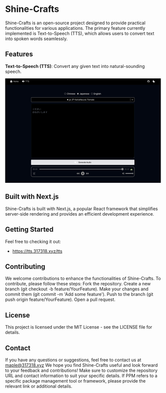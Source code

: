 # Shine-Crafts
Shine-Crafts is an open-source project designed to provide practical functionalities for various applications. The primary feature currently implemented is Text-to-Speech (TTS), which allows users to convert text into spoken words seamlessly.

## Features
**Text-to-Speech (TTS)**: Convert any given text into natural-sounding speech.

![Shine TTS](./public/opengraph-image.png)

## Built with Next.js

Shine-Crafts is built with Next.js, a popular React framework that simplifies server-side rendering and provides an efficient development experience.



## Getting Started

Feel free to checking it out: 
- https://tts.317318.xyz/tts

## Contributing
We welcome contributions to enhance the functionalities of Shine-Crafts. To contribute, please follow these steps:
Fork the repository.
Create a new branch (git checkout -b feature/YourFeature).
Make your changes and commit them (git commit -m 'Add some feature').
Push to the branch (git push origin feature/YourFeature).
Open a pull request.

## License
This project is licensed under the MIT License - see the LICENSE file for details.

## Contact

If you have any questions or suggestions, feel free to contact us at maple@317318.xyz
We hope you find Shine-Crafts useful and look forward to your feedback and contributions!
Make sure to customize the repository URL and contact information to suit your specific details. If PPM refers to a specific package management tool or framework, please provide the relevant link or additional details.

